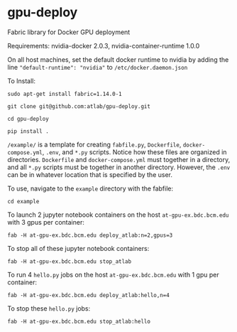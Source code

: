 # gpu-deploy
Fabric library for Docker GPU deployment

Requirements: nvidia-docker 2.0.3, nvidia-container-runtime 1.0.0

On all host machines, set the default docker runtime to nvidia by adding the line `"default-runtime": "nvidia"` to `/etc/docker.daemon.json`
    


To Install:

    sudo apt-get install fabric=1.14.0-1

    git clone git@github.com:atlab/gpu-deploy.git

    cd gpu-deploy

    pip install .


`/example/` is a template for creating `fabfile.py`, `Dockerfile`, `docker-compose.yml`, `.env`, and `*.py` scripts.  Notice how these files are organized in directories.  `Dockerfile` and `docker-compose.yml` must together in a directory, and all `*.py` scripts must be together in another directory.  However, the `.env` can be in whatever location that is specified by the user.

To use, navigate to the `example` directory with the fabfile:

    cd example

To launch 2 jupyter notebook containers on the host `at-gpu-ex.bdc.bcm.edu` with 3 gpus per container:

    fab -H at-gpu-ex.bdc.bcm.edu deploy_atlab:n=2,gpus=3

To stop all of these jupyter notebook containers:

    fab -H at-gpu-ex.bdc.bcm.edu stop_atlab

To run 4 `hello.py` jobs on the host `at-gpu-ex.bdc.bcm.edu` with 1 gpu per container:

    fab -H at-gpu-ex.bdc.bcm.edu deploy_atlab:hello,n=4

To stop these `hello.py` jobs:

    fab -H at-gpu-ex.bdc.bcm.edu stop_atlab:hello

